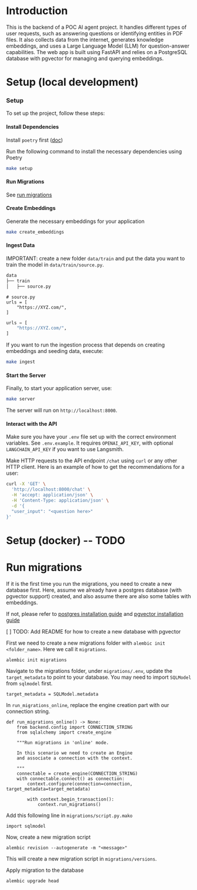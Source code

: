 # Introduction

This is the backend of a POC AI agent project. It handles different types of user requests, such as answering questions or identifying entities in PDF files. It also collects data from the internet, generates knowledge embeddings, and uses a Large Language Model (LLM) for question-answer capabilities. The web app is built using FastAPI and relies on a PostgreSQL database with pgvector for managing and querying embeddings.

# Setup (local development)

### Setup

To set up the project, follow these steps:

#### Install Dependencies

Install `poetry` first ([doc](https://python-poetry.org/docs/))

Run the following command to install the necessary dependencies using Poetry

```bash
make setup
```

#### Run Migrations

See [run migrations](#run-migrations)

#### Create Embeddings

Generate the necessary embeddings for your application

```bash
make create_embeddings
```

#### Ingest Data

IMPORTANT: create a new folder `data/train` and put the data you want to train the model in `data/train/source.py`.

```bash
data
├── train
│   ├── source.py
```

```
# source.py
urls = [
    "https://XYZ.com/",
]
```

```python
urls = [
    "https://XYZ.com/",
]
```

If you want to run the ingestion process that depends on creating embeddings and seeding data, execute:

```bash
make ingest
```

#### Start the Server

Finally, to start your application server, use:

```bash
make server
```

The server will run on `http://localhost:8000`.

#### Interact with the API

Make sure you have your `.env` file set up with the correct environment variables. See `.env.example`. It requires `OPENAI_API_KEY`, with optional `LANGCHAIN_API_KEY` if you want to use Langsmith.

Make HTTP requests to the API endpoint `/chat` using `curl` or any other HTTP client. Here is an example of how to get the recommendations for a user:

```bash
curl -X 'GET' \
  'http://localhost:8000/chat' \
  -H 'accept: application/json' \
  -H 'Content-Type: application/json' \
  -d '{
  "user_input": "<question here>"
}'
```

# Setup (docker) -- TODO

# Run migrations

If it is the first time you run the migrations, you need to create a new database first. Here, assume we already have a postgres database (with pgvector support) created, and also assume there are also some tables with embeddings.

If not, please refer to [postgres installation guide](https://www.postgresql.org/download/) and [pgvector installation guide](https://github.com/pgvector/pgvector)

[ ] TODO: Add README for how to create a new database with pgvector

First we need to create a new migrations folder with `alembic init <folder_name>`. Here we call it `migrations`.

```
alembic init migrations
```

Navigate to the migrations folder, under `migrations/.env`, update the `target_metadata` to point to your database. You may need to import `SQLModel` from `sqlmodel` first.

```
target_metadata = SQLModel.metadata
```

In `run_migrations_online`, replace the engine creation part with our connection string.

```
def run_migrations_online() -> None:
    from backend.config import CONNECTION_STRING
    from sqlalchemy import create_engine

    """Run migrations in 'online' mode.

    In this scenario we need to create an Engine
    and associate a connection with the context.

    """
    connectable = create_engine(CONNECTION_STRING)
    with connectable.connect() as connection:
        context.configure(connection=connection, target_metadata=target_metadata)

        with context.begin_transaction():
            context.run_migrations()
```

Add this following line in `migrations/script.py.mako`

```
import sqlmodel
```

Now, create a new migration script

```
alembic revision --autogenerate -m "<message>"
```

This will create a new migration script in `migrations/versions`.

Apply migration to the database

```
alembic upgrade head
```
